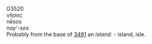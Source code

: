 <body>
  <p>G3520<br>  νῆσος  <br> nēsos  <br><i>nay‘-sos </i><br>Probably from the base of <a href="g3491.htm">3491</a>  an <i>island:</i> - island, isle.<br></p>
 </body>